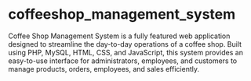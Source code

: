 # coffeeshop_management_system
Coffee Shop Management System is a fully featured web application designed to streamline the day-to-day operations of a coffee shop. Built using PHP, MySQL, HTML, CSS, and JavaScript, this system provides an easy-to-use interface for administrators, employees, and customers to manage products, orders, employees, and sales efficiently.
